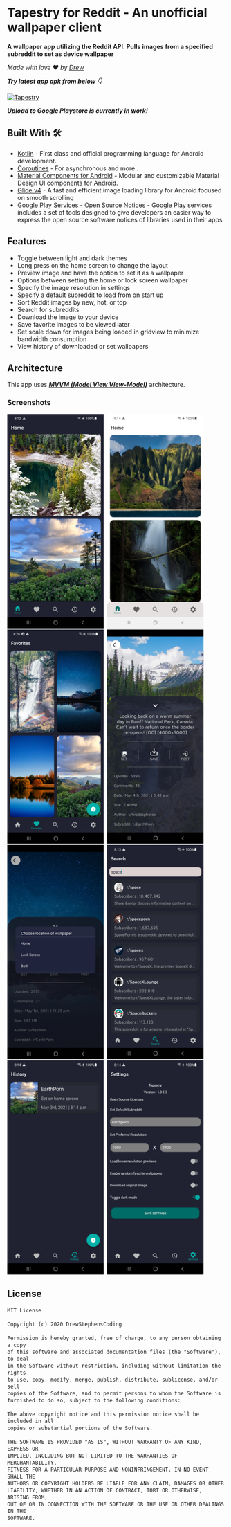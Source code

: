 # Tapestry for Reddit - An unofficial wallpaper client
**A wallpaper app utilizing the Reddit API.  Pulls images from a specified subreddit to set as device wallpaper**

*Made with love ❤️ by [Drew](https://github.com/DrewStephensCoding)*

***Try latest app apk from below 👇***

[![Tapestry](https://img.shields.io/badge/Tapestry-APK-black.svg?style=for-the-badge&logo=android)](https://github.com/DrewStephensCoding/Tapestry/releases/download/1.0/tapestry.apk)

***Upload to Google Playstore is currently in work!***

## Built With 🛠
- [Kotlin](https://kotlinlang.org/) - First class and official programming language for Android development.
- [Coroutines](https://kotlinlang.org/docs/reference/coroutines-overview.html) - For asynchronous and more..
- [Material Components for Android](https://github.com/material-components/material-components-android) - Modular and customizable Material Design UI components for Android.
- [Glide v4](https://bumptech.github.io/glide/) - A fast and efficient image loading library for Android focused on smooth scrolling
- [Google Play Services - Open Source Notices](https://developers.google.com/android/guides/opensource) - Google Play services includes a set of tools designed to give developers an easier way to express the open source software notices of libraries used in their apps.

## Features
- Toggle between light and dark themes
- Long press on the home screen to change the layout
- Preview image and have the option to set it as a wallpaper
- Options between setting the home or lock screen wallpaper
- Specify the image resolution in settings
- Specify a default subreddit to load from on start up
- Sort Reddit images by new, hot, or top
- Search for subreddits
- Download the image to your device
- Save favorite images to be viewed later
- Set scale down for images being loaded in gridview to minimize bandwidth consumption
- View history of downloaded or set wallpapers

## Architecture 
This app uses [***MVVM (Model View View-Model)***](https://developer.android.com/jetpack/docs/guide#recommended-app-arch) architecture.

### Screenshots
<img src="screenshots/Tapestry-home-dark.jpg" height="495" width="223">&nbsp;  <img src="screenshots/Tapestry-home-light.jpg" height="495" width="223">&nbsp;  <img src="screenshots/Tapestry-favorites.jpg" height="495" width="223">&nbsp;  <img src="screenshots/Tapestry-favorites_data.jpg" height="495" width="223">&nbsp;  <img src="screenshots/Tapestry-set_wallpaper.jpg" height="495" width="223">&nbsp;  <img src="screenshots/Tapestry-search.jpg" height="495" width="223">&nbsp;  <img src="screenshots/Tapestry-history.jpg" height="495" width="223">&nbsp;  <img src="screenshots/Tapestry-settings.jpg" height="495" width="223">

## License
```
MIT License

Copyright (c) 2020 DrewStephensCoding

Permission is hereby granted, free of charge, to any person obtaining a copy
of this software and associated documentation files (the "Software"), to deal
in the Software without restriction, including without limitation the rights
to use, copy, modify, merge, publish, distribute, sublicense, and/or sell
copies of the Software, and to permit persons to whom the Software is
furnished to do so, subject to the following conditions:

The above copyright notice and this permission notice shall be included in all
copies or substantial portions of the Software.

THE SOFTWARE IS PROVIDED "AS IS", WITHOUT WARRANTY OF ANY KIND, EXPRESS OR
IMPLIED, INCLUDING BUT NOT LIMITED TO THE WARRANTIES OF MERCHANTABILITY,
FITNESS FOR A PARTICULAR PURPOSE AND NONINFRINGEMENT. IN NO EVENT SHALL THE
AUTHORS OR COPYRIGHT HOLDERS BE LIABLE FOR ANY CLAIM, DAMAGES OR OTHER
LIABILITY, WHETHER IN AN ACTION OF CONTRACT, TORT OR OTHERWISE, ARISING FROM,
OUT OF OR IN CONNECTION WITH THE SOFTWARE OR THE USE OR OTHER DEALINGS IN THE
SOFTWARE.
```
